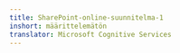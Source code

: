 ```yaml
---
title: SharePoint-online-suunnitelma-1
inshort: määrittelemätön
translator: Microsoft Cognitive Services
---
```




